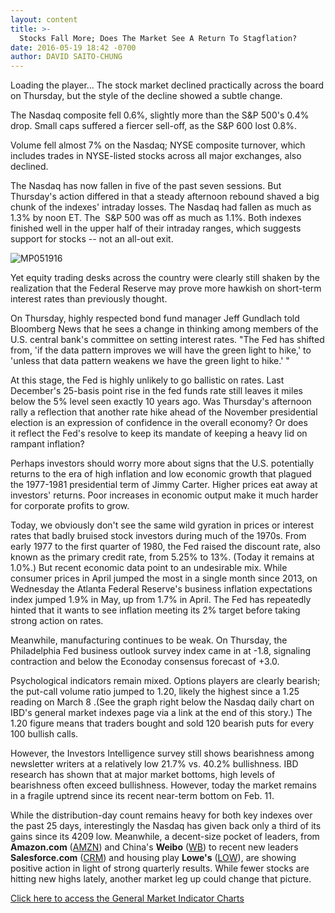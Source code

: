 ```yaml
---
layout: content
title: >-
  Stocks Fall More; Does The Market See A Return To Stagflation?
date: 2016-05-19 18:42 -0700
author: DAVID SAITO-CHUNG
---
```






Loading the player...
The stock market declined practically across the board on Thursday, but the style of the decline showed a subtle change.


The Nasdaq composite fell 0.6%, slightly more than the S&P 500's 0.4% drop. Small caps suffered a fiercer sell-off, as the S&P 600 lost 0.8%.


Volume fell almost 7% on the Nasdaq; NYSE composite turnover, which includes trades in NYSE-listed stocks across all major exchanges, also declined.


The Nasdaq has now fallen in five of the past seven sessions. But Thursday's action differed in that a steady afternoon rebound shaved a big chunk of the indexes' intraday losses. The Nasdaq had fallen as much as 1.3% by noon ET. The  S&P 500 was off as much as 1.1%. Both indexes finished well in the upper half of their intraday ranges, which suggests support for stocks -- not an all-out exit.


![MP051916](https://www.investors.com/wp-content/uploads/2016/05/MP051916-169x300.jpg)


Yet equity trading desks across the country were clearly still shaken by the realization that the Federal Reserve may prove more hawkish on short-term interest rates than previously thought.


On Thursday, highly respected bond fund manager Jeff Gundlach told Bloomberg News that he sees a change in thinking among members of the U.S. central bank's committee on setting interest rates. "The Fed has shifted from, 'if the data pattern improves we will have the green light to hike,' to 'unless that data pattern weakens we have the green light to hike.' "


At this stage, the Fed is highly unlikely to go ballistic on rates. Last December's 25-basis point rise in the fed funds rate still leaves it miles below the 5% level seen exactly 10 years ago. Was Thursday's afternoon rally a reflection that another rate hike ahead of the November presidential election is an expression of confidence in the overall economy? Or does it reflect the Fed's resolve to keep its mandate of keeping a heavy lid on rampant inflation?


Perhaps investors should worry more about signs that the U.S. potentially returns to the era of high inflation and low economic growth that plagued the 1977-1981 presidential term of Jimmy Carter. Higher prices eat away at investors' returns. Poor increases in economic output make it much harder for corporate profits to grow.


Today, we obviously don't see the same wild gyration in prices or interest rates that badly bruised stock investors during much of the 1970s. From early 1977 to the first quarter of 1980, the Fed raised the discount rate, also known as the primary credit rate, from 5.25% to 13%. (Today it remains at 1.0%.) But recent economic data point to an undesirable mix. While consumer prices in April jumped the most in a single month since 2013, on Wednesday the Atlanta Federal Reserve's business inflation expectations index jumped 1.9% in May, up from 1.7% in April. The Fed has repeatedly hinted that it wants to see inflation meeting its 2% target before taking strong action on rates.


Meanwhile, manufacturing continues to be weak. On Thursday, the Philadelphia Fed business outlook survey index came in at -1.8, signaling contraction and below the Econoday consensus forecast of +3.0.


Psychological indicators remain mixed. Options players are clearly bearish; the put-call volume ratio jumped to 1.20, likely the highest since a 1.25 reading on March 8 .(See the graph right below the Nasdaq daily chart on IBD's general market indexes page via a link at the end of this story.) The 1.20 figure means that traders bought and sold 120 bearish puts for every 100 bullish calls.


However, the Investors Intelligence survey still shows bearishness among newsletter writers at a relatively low 21.7% vs. 40.2% bullishness. IBD research has shown that at major market bottoms, high levels of bearishness often exceed bullishness. However, today the market remains in a fragile uptrend since its recent near-term bottom on Feb. 11.


While the distribution-day count remains heavy for both key indexes over the past 25 days, interestingly the Nasdaq has given back only a third of its gains since its 4209 low. Meanwhile, a decent-size pocket of leaders, from **Amazon.com** ([AMZN](https://research.investors.com/quote.aspx?symbol=AMZN)) and China's **Weibo** ([WB](https://research.investors.com/quote.aspx?symbol=WB)) to recent new leaders **Salesforce.com** ([CRM](https://research.investors.com/quote.aspx?symbol=CRM)) and housing play **Lowe's** ([LOW](https://research.investors.com/quote.aspx?symbol=LOW)), are showing positive action in light of strong quarterly results. While fewer stocks are hitting new highs lately, another market leg up could change that picture.


[Click here to access the General Market Indicator Charts](https://www.investors.com/wp-content/uploads/2016/05/IBD1905154209GMI.pdf)




